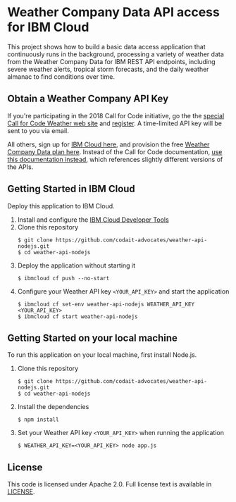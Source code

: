 # Weather Company Data API access for IBM Cloud

This project shows how to build a basic data access application that continuously runs in the background, processing a variety of weather data from the Weather Company Data for IBM REST API endpoints, including severe weather alerts, tropical storm forecasts, and the daily weather almanac to find conditions over time.

## Obtain a Weather Company API Key

If you're participating in the 2018 Call for Code initiative, go the the [special Call for Code Weather web site](https://callforcode.weather.com/) and [register](https://callforcode.weather.com/register). A time-limited API key will be sent to you via email.

All others, sign up for [IBM Cloud here](https://console.bluemix.net/), and provision the free [Weather Company Data plan here](https://console.bluemix.net/catalog/services/weather-company-data). Instead of the Call for Code documentation, [use this documentation instead](https://console.bluemix.net/docs/services/Weather/weather_rest_apis.html#rest_apis), which references slightly different versions of the APIs.

## Getting Started in IBM Cloud

Deploy this application to IBM Cloud.

1. Install and configure the [IBM Cloud Developer Tools](https://console.bluemix.net/docs/cli/index.html#overview)
2. Clone this repository
   ```
   $ git clone https://github.com/codait-advocates/weather-api-nodejs.git
   $ cd weather-api-nodejs
   ```  
3. Deploy the application without starting it
   ```
   $ ibmcloud cf push --no-start
   ```
4. Configure your Weather API key `<YOUR_API_KEY>` and start the application
   ```
   $ ibmcloud cf set-env weather-api-nodejs WEATHER_API_KEY <YOUR_API_KEY>
   $ ibmcloud cf start weather-api-nodejs
   ```

## Getting Started on your local machine

To run this application on your local machine, first install Node.js.

1. Clone this repository
   ```
   $ git clone https://github.com/codait-advocates/weather-api-nodejs.git
   $ cd weather-api-nodejs
   ```  
2. Install the dependencies
   ```
   $ npm install
   ```
3. Set your Weather API key `<YOUR_API_KEY>` when running the application    
   ```
   $ WEATHER_API_KEY=<YOUR_API_KEY> node app.js
   ```

## License

This code is licensed under Apache 2.0. Full license text is available in [LICENSE](https://github.com/Call-for-Code/weather-api-nodejs/tree/master/LICENSE).
